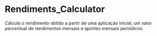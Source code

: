 # Rendiments_Calculator
Cálcula o rendimento obtido a partir de uma aplicação inicial, um valor percentual de rendimentos mensais e aportes mensais periódicos
